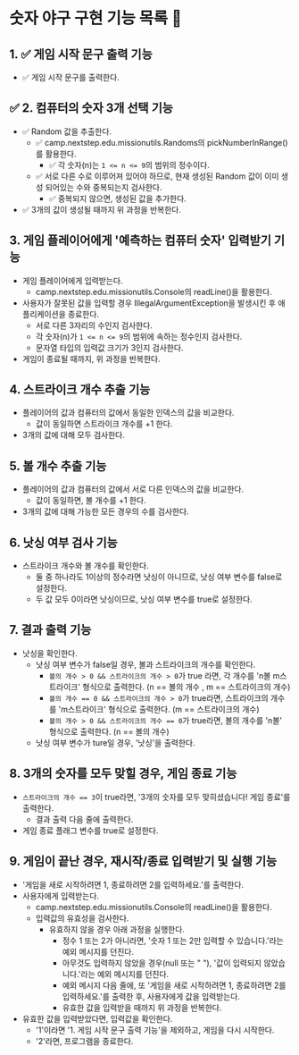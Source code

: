 # 숫자 야구 구현 기능 목록 📜

## 1. ✅ 게임 시작 문구 출력 기능 
- ✅ 게임 시작 문구를 출력한다.

## ✅ 2. 컴퓨터의 숫자 3개 선택 기능
- ✅ Random 값을 추출한다. 
  - ✅ camp.nextstep.edu.missionutils.Randoms의 pickNumberInRange()를 활용한다.
    - ✅ 각 숫자(n)는 `1 <= n <= 9`의 범위의 정수이다.
  - ✅ 서로 다른 수로 이루어져 있어야 하므로, 현재 생성된 Random 값이 이미 생성 되어있는 수와 중복되는지 검사한다.
    - ✅ 중복되지 않으면, 생성된 값을 추가한다.
- ✅ 3개의 값이 생성될 때까지 위 과정을 반복한다.

## 3. 게임 플레이어에게 '예측하는 컴퓨터 숫자' 입력받기 기능
- 게임 플레이어에게 입력받는다.
  - camp.nextstep.edu.missionutils.Console의 readLine()을 활용한다.
- 사용자가 잘못된 값을 입력할 경우 IllegalArgumentException을 발생시킨 후 애플리케이션을 종료한다.
  - 서로 다른 3자리의 수인지 검사한다.
  - 각 숫자(n)가 `1 <= n <= 9`의 범위에 속하는 정수인지 검사한다.
  - 문자열 타입의 입력값 크기가 3인지 검사한다.
- 게임이 종료될 때까지, 위 과정을 반복한다.

## 4. 스트라이크 개수 추출 기능
- 플레이어의 값과 컴퓨터의 값에서 동일한 인덱스의 값을 비교한다.
  - 값이 동일하면 스트라이크 개수를 +1 한다.
- 3개의 값에 대해 모두 검사한다.

## 5. 볼 개수 추출 기능
- 플레이어의 값과 컴퓨터의 값에서 서로 다른 인덱스의 값을 비교한다.
  - 값이 동일하면, 볼 개수를 +1 한다.
- 3개의 값에 대해 가능한 모든 경우의 수를 검사한다.

## 6. 낫싱 여부 검사 기능
- 스트라이크 개수와 볼 개수를 확인한다.
  - 둘 중 하나라도 1이상의 정수라면 낫싱이 아니므로, 낫싱 여부 변수를 false로 설정한다. 
  - 두 값 모두 0이라면 낫싱이므로, 낫싱 여부 변수를 true로 설정한다.

## 7. 결과 출력 기능
- 낫싱을 확인한다.
  - 낫싱 여부 변수가 false일 경우, 볼과 스트라이크의 개수를 확인한다.
    - `볼의 개수 > 0 && 스트라이크의 개수 > 0`가 true 라면, 각 개수를 'n볼 m스트라이크' 형식으로 출력한다. (n == 볼의 개수 , m == 스트라이크의 개수)
    - `볼의 개수 == 0 && 스트라이크의 개수 > 0`가 true라면, 스트라이크의 개수를 'm스트라이크' 형식으로 출력한다. (m == 스트라이크의 개수)
    - `볼의 개수 > 0 && 스트라이크의 개수 == 0`가 true라면, 볼의 개수를 'n볼' 형식으로 출력한다. (n == 볼의 개수)
  - 낫싱 여부 변수가 ture일 경우, '낫싱'을 출력한다.

## 8. 3개의 숫자를 모두 맞힐 경우, 게임 종료 기능
- `스트라이크의 개수 == 3`이 true라면, '3개의 숫자를 모두 맞히셨습니다! 게임 종료'를 출력한다.
  - 결과 출력 다음 줄에 출력한다.
- 게임 종료 플래그 변수를 true로 설정한다.

## 9. 게임이 끝난 경우, 재시작/종료 입력받기 및 실행 기능
- '게임을 새로 시작하려면 1, 종료하려면 2를 입력하세요.'를 출력한다.
- 사용자에게 입력받는다.
  - camp.nextstep.edu.missionutils.Console의 readLine()을 활용한다.
  - 입력값의 유효성을 검사한다.
    - 유효하지 않을 경우 아래 과정을 실행한다.
      - 정수 1 또는 2가 아니라면, '숫자 1 또는 2만 입력할 수 있습니다.'라는 예외 메시지를 던진다.
      - 아무것도 입력하지 않았을 경우(null 또는 " "), '값이 입력되지 않았습니다.'라는 예외 메시지를 던진다.
      - 예외 메시지 다음 줄에, 또 '게임을 새로 시작하려면 1, 종료하려면 2를 입력하세요.'를 출력한 후, 사용자에게 값을 입력받는다.
      - 유효한 값을 입력받을 때까지 위 과정을 반복한다.
- 유효한 값을 입력받았다면, 입력값을 확인한다.
  - '1'이라면 '1. 게임 시작 문구 출력 기능'을 제외하고, 게임을 다시 시작한다.
  - '2'라면, 프로그램을 종료한다.